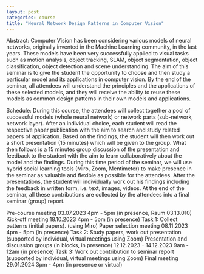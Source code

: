 ```yaml
---
layout: post
categories: course
title: "Neural Network Design Patterns in Computer Vision"
---
```


Abstract:
Computer Vision has been considering various models of neural networks, originally invented in the
Machine Learning community, in the last years. These models have been very successfully applied to
visual tasks such as motion analysis, object tracking, SLAM, object segmentation, object classification,
object detection and scene understanding.
The aim of this seminar is to give the student the opportunity to choose and then study a particular model
and its applications in computer vision. By the end of the seminar, all attendees will understand the
principles and the applications of these selected models, and they will receive the ability to reuse these
models as common design patterns in their own models and applications.

Schedule:
During this course, the attendees will collect together a pool of successful models (whole neural network) or
network parts (sub-network, network layer). After an individual choice, each student will read the respective
paper publication with the aim to search and study related papers of application. Based on the findings, the
student will then work out a short presentation (15 minutes) which will be given to the group. What then follows
is a 15 minutes group discussion of the presentation and feedback to the student with the aim to learn
collaboratively about the model and the findings. During this time period of the seminar, we will use hybrid
social learning tools (Miro, Zoom, Mentimeter) to make presence in the seminar as valuable and flexible as
possible for the attendees. After the presentations, the student will individually work out his findings including
the feedback in written form, i.e. text, images, videos. At the end of the seminar, all these contributions are
collected by the attendees into a final seminar (group) report.

Pre-course meeting	03.07.2023	4pm - 5pm (in presence, Raum 03.13.010)
Kick-off meeting	18.10.2023	4pm - 5pm (in presence)
Task	1: Collect patterns (initial papers). (using Miro)
Paper selection meeting	08.11.2023	4pm - 5pm (in presence)
Task 2: Study papers, work out presentation (supported by individual, virtual meetings using Zoom)
Presentation and discussion groups (in blocks, in presence)	12.12.2023 - 14.12.2023	9am - 12am (in presence)
Task 3: Work out contribution to seminar report (supported by individual, virtual meetings using Zoom)
Final meeting	29.01.2024	3pm - 4pm (in presence or virtual)
